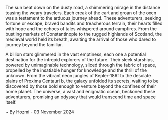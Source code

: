 
The sun beat down on the dusty road, a shimmering mirage in the distance teasing the weary travelers. Each creak of the cart and groan of the oxen was a testament to the arduous journey ahead. These adventurers, seeking fortune or escape, braved bandits and treacherous terrain, their hearts filled with hope and the echoes of tales whispered around campfires. From the bustling markets of Constantinople to the rugged highlands of Scotland, the medieval world held its breath, awaiting the arrival of those who dared to journey beyond the familiar.

A billion stars glimmered in the vast emptiness, each one a potential destination for the intrepid explorers of the future. Their sleek starships, powered by unimaginable technology, sliced through the fabric of space, propelled by the insatiable hunger for knowledge and the thrill of the unknown. From the vibrant neon jungles of Kepler-186f to the desolate plains of Proxima Centauri b, the galaxy unfolded its secrets, waiting to be discovered by those bold enough to venture beyond the confines of their home planet. The universe, a vast and enigmatic ocean, beckoned these adventurers, promising an odyssey that would transcend time and space itself. 

~ By Hozmi - 03 November 2024
